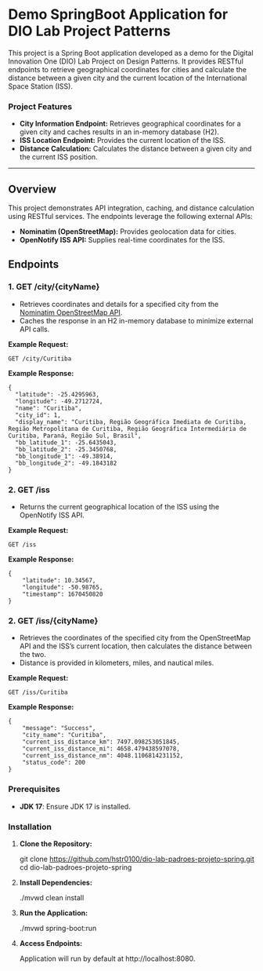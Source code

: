 # Demo SpringBoot Application for DIO Lab Project Patterns

This project is a Spring Boot application developed as a demo for the Digital Innovation One (DIO) Lab Project on Design Patterns. It provides RESTful endpoints to retrieve geographical coordinates for cities and calculate the distance between a given city and the current location of the International Space Station (ISS).

### Project Features

-   **City Information Endpoint:** Retrieves geographical coordinates for a given city and caches results in an in-memory database (H2).
-   **ISS Location Endpoint:** Provides the current location of the ISS.
-   **Distance Calculation:** Calculates the distance between a given city and the current ISS position.
----------

## Overview

This project demonstrates API integration, caching, and distance calculation using RESTful services. The endpoints leverage the following external APIs:

-   **Nominatim (OpenStreetMap):** Provides geolocation data for cities.
-   **OpenNotify ISS API:** Supplies real-time coordinates for the ISS.

## Endpoints

### 1. **GET /city/{cityName}**

-   Retrieves coordinates and details for a specified city from the [Nominatim OpenStreetMap API](https://nominatim.openstreetmap.org/search).
-   Caches the response in an H2 in-memory database to minimize external API calls.

**Example Request:**

    GET /city/Curitiba
    
**Example Response:**

    {
      "latitude": -25.4295963,
      "longitude": -49.2712724,
      "name": "Curitiba",
      "city_id": 1,
      "display_name": "Curitiba, Região Geográfica Imediata de Curitiba, Região Metropolitana de Curitiba, Região Geográfica Intermediária de Curitiba, Paraná, Região Sul, Brasil",
      "bb_latitude_1": -25.6435043,
      "bb_latitude_2": -25.3450768,
      "bb_longitude_1": -49.38914,
      "bb_longitude_2": -49.1843182
    }

### 2. **GET /iss**

-   Returns the current geographical location of the ISS using the OpenNotify ISS API.

**Example Request:**

    GET /iss
    
**Example Response:**

    {
        "latitude": 10.34567,
        "longitude": -50.98765,
        "timestamp": 1670450820
    }

### 2. **GET /iss/{cityName}**

-   Retrieves the coordinates of the specified city from the OpenStreetMap API and the ISS’s current location, then calculates the distance between the two.
-   Distance is provided in kilometers, miles, and nautical miles.

**Example Request:**

    GET /iss/Curitiba
    
**Example Response:**

    {
        "message": "Success",
        "city_name": "Curitiba",
        "current_iss_distance_km": 7497.098253051845,
        "current_iss_distance_mi": 4658.479438597078,
        "current_iss_distance_nm": 4048.1106814231152,
        "status_code": 200
    }

### Prerequisites

-   **JDK 17**: Ensure JDK 17 is installed.

### Installation

1.  **Clone the Repository:**

      git clone https://github.com/hstr0100/dio-lab-padroes-projeto-spring.git
      cd dio-lab-padroes-projeto-spring

2.  **Install Dependencies:**

      ./mvwd clean install

3.  **Run the Application:**

      ./mvwd spring-boot:run

4.  **Access Endpoints:**

      Application will run by default at http://localhost:8080.

